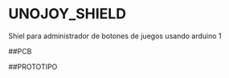 # UNOJOY_SHIELD
 Shiel para administrador de botones de juegos usando arduino 1

 ##PCB

 ##PROTOTIPO
